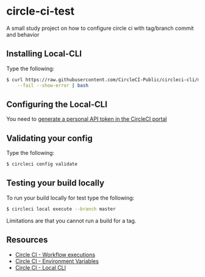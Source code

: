 # circle-ci-test
A small study project on how to configure circle ci with tag/branch commit and behavior

## Installing Local-CLI
Type the following:

```bash
$ curl https://raw.githubusercontent.com/CircleCI-Public/circleci-cli/master/install.sh \
	--fail --show-error | bash
```

## Configuring the Local-CLI
You need to [generate a personal API token in the CircleCI portal](https://circleci.com/docs/2.0/local-cli/#configuring-the-cli)

## Validating your config
Type the following:

```bash
$ circleci config validate
```

## Testing your build locally
To run your build locally for test type the following:

```bash
$ circleci local execute --branch master
```

Limitations are that you cannot run a build for a tag.

## Resources
- [Circle CI - Workflow executions](https://circleci.com/docs/2.0/workflows/)
- [Circle CI - Environment Variables](https://circleci.com/docs/2.0/env-vars/#built-in-environment-variables)
- [Circle CI - Local CLI](https://circleci.com/docs/2.0/local-cli/)
